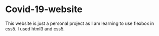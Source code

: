 # Covid-19-website
This website is just a personal project as I am learning to use flexbox in css5.
I used html3 and css5.
